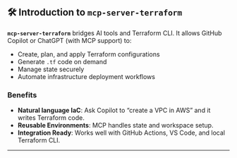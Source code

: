 ## 🛠️ Introduction to `mcp-server-terraform`

**`mcp-server-terraform`** bridges AI tools and Terraform CLI.
It allows GitHub Copilot or ChatGPT (with MCP support) to:
- Create, plan, and apply Terraform configurations
- Generate `.tf` code on demand
- Manage state securely
- Automate infrastructure deployment workflows

### Benefits
- **Natural language IaC**: Ask Copilot to “create a VPC in AWS” and it writes Terraform code.
- **Reusable Environments**: MCP handles state and workspace setup.
- **Integration Ready**: Works well with GitHub Actions, VS Code, and local Terraform CLI.

---
